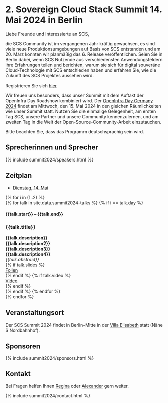 # 2. Sovereign Cloud Stack Summit 14. Mai 2024 in Berlin


Liebe Freunde und Interessierte an SCS,

die SCS Community ist im vergangenen Jahr kräftig gewachsen, es sind viele neue Produktionsumgebungen auf Basis von SCS entstanden und am 20. März konnten wir planmäßig das 6. Release veröffentlichen.
Seien Sie in Berlin dabei, wenn SCS Nutzende aus verschiedensten Anwendungsfeldern ihre Erfahrungen teilen und berichten, warum sie sich für digital souveräne Cloud-Technologie mit SCS entschieden haben und erfahren Sie, wie die Zukunft des SCS Projektes aussehen wird.

Registrieren Sie sich [hier](https://events.scs.community/scs-summit-2024/)

Wir freuen uns besonders, dass unser Summit mit dem Auftakt der OpenInfra Day Roadshow kombiniert wird. Der [OpenInfra Day Germany 2024](https://oideurope2024.openinfra.dev/#registration=1) findet am Mittwoch, den 15. Mai 2024 in den gleichen Räumlichkeiten wie unser Summit statt. Nutzen Sie die einmalige Gelegenheit, am ersten Tag SCS, unsere Partner und unsere Community kennenzulernen, und am zweiten Tag in die Welt der Open-Source-Community-Arbeit einzutauchen.

Bitte beachten Sie, dass das Programm deutschsprachig sein wird.

## Sprecherinnen und Sprecher

{% include summit2024/speakers.html %}

## Zeitplan

<div class="container my-4">
    <!-- Nav tabs -->
    <ul class="schedule-nav nav nav-pills nav-justified" id="schedule-tab" role="tablist">
        <li class="nav-item me-2">
            <a class="nav-link active" id="tab-day-1" data-bs-toggle="tab" href="#day-1" role="tab"
                aria-controls="day-1" aria-selected="true">
                <span class="meta d-none d-lg-block">Dienstag, 14. Mai</span>
            </a>
        </li>
    </ul>
    <!-- Tab panes -->
    <div class="schedule-tab-content tab-content mt-5">
        {% for i in (1..2) %}
        <div class="tab-pane fade {% if i == 1 %}show active{% endif %}" id="day-{{i}}" role="tabpanel"
            aria-labelledby="day-{{i}}">
            {% for talk in site.data.summit2024-talks %}
            {% if i == talk.day %}
            <div class="item item-talk">
                <div class="meta">
                    <h4 class="time">{{talk.start}} – {{talk.end}}</h4>
                    <!--//profile-->
                </div>
                <!--//meta-->
                <div class="content">
                    <h3 class="title mb-2">{{talk.title}}<a data-tab-destination="day-{{i}}"
                            href="#session-{{ forloop.index }}" class="link-unstyled"><i
                                class="fa fa-link ms-2 text-muted" aria-hidden="true" style="font-size: .7em;"></i></a>
                    </h3>
                    <div class="desc pb-2"><b>{{talk.description}}</b></div>
                    <div class="desc pb-2"><b>{{talk.description2}}</b></div>
                    <div class="desc pb-2"><b>{{talk.description3}}</b></div>
                    <div class="desc pb-2"><b>{{talk.description4}}</b></div>
                    <div class="desc pb-2"><i>{{talk.abstract}}</i></div>
                    {% if talk.slides %}
			<div class="desc pb-2"><a href="{{talk.slides}}">Folien</a></div>
		    {% endif %}
                    {% if talk.video %}
			<div class="desc pb-2"><a href="{{talk.video}}">Video</a></div>
		    {% endif %}
                </div>
                <!--//content-->
            </div>
            {% endif %}
            {% endfor %}
        </div>
        {% endfor %}
    </div>
</div>


## Veranstaltungsort

Der SCS Summit 2024 findet in Berlin-Mitte in der [Villa Elisabeth](https://www.elisabeth.berlin/de/kulturorte/villa-elisabeth) statt (Nähe S Nordbahnhof).

## Sponsoren

{% include summit2024/sponsors.html %}

## Kontakt

Bei Fragen helfen Ihnen [Regina](https://scs.community/metz) oder [Alexander](https://scs.community/diab) gern weiter.

{% include summit2024/contact.html %}
